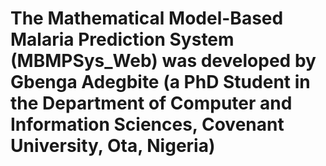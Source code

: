 
# The Mathematical Model-Based Malaria Prediction System (MBMPSys_Web) was developed by Gbenga Adegbite (a PhD Student in the Department of Computer and Information Sciences, Covenant University, Ota, Nigeria)


